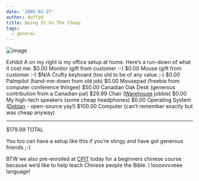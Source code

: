 ```yaml
---
date: '2005-01-27'
author: duffyd
title: Doing It On The Cheap
tags:
  - general
---
```


![image](https://1drv.ms/i/s!AsJfVUEHse4xhBkkVeVxAXWNR1o_?embed=1&width=300&height=400)

Exhibit A on my right is my office setup at home. Here’s a run-down of what it cost me:
$0.00 Monitor (gift from customer :-)
$0.00 Mouse (gift from customer :-)
$N/A Crufty keyboard (too old to be of any value ;-)
$0.00 Palmpilot (hand-me-down from old job)
$0.00 Mousepad (freebie from computer conference thingee)
$50.00 Canadian Oak Desk (generous contribution from a Canadian pal)
$29.99 Chair ([Warehouse](https://href.li/?http://www.thewarehouse.co.nz) jobbie)
$0.00 My high-tech speakers (some cheap headphones)
$0.00 Operating System ([Debian](https://href.li/?http://debian.org) - open-source yay!)
$100.00 Computer (can’t remember exactly but was cheap anyway)
_______
$179.99 TOTAL

You too can have a setup like this if you’re stingy and have got generous friends ;-)

BTW we also pre-enrolled at [CPIT](https://href.li/?http://www.cpit.ac.nz) today for a beginners chinese course because we’d like to help teach Chinese people the Bible. I loooovvveee language!
